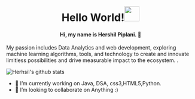 



 <h1 align="center"> Hello World!<img src="https://media.giphy.com/media/13twUEuUnCrEju/giphy.gif" width="40px">
 </h1>
 <h4 align="center"><div><p>Hi, my name is Hershil Piplani. 👋</p></div></h4>
<p>My passion includes Data Analytics and web development, exploring machine learning algorithms, tools, and technology to create and innovate limitless possibilities and drive measurable impact to the ecosystem. . </p>

![Herhsil's github stats](https://github-readme-stats.vercel.app/api?username=herkura&theme=gotham&show_icons=true)

- 🔭 I’m currently working on Java, DSA, css3,HTML5,Python.
- 👯 I’m looking to collaborate on Anything :)






